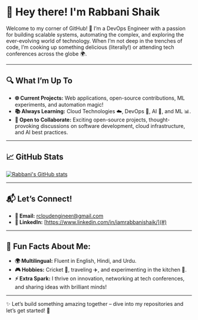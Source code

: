 # 👋 Hey there! I'm Rabbani Shaik  
Welcome to my corner of GitHub! 🚀 I’m a DevOps Engineer with a passion for building scalable systems, automating the complex, and exploring the ever-evolving world of technology. When I’m not deep in the trenches of code, I’m cooking up something delicious (literally!) or attending tech conferences across the globe 🌍. 

---

## 🔍 What I’m Up To  
- **🌐 Current Projects:** Web applications, open-source contributions, ML experiments, and automation magic!  
- **📚 Always Learning:** Cloud Technologies ☁️, DevOps 🔄, AI 🤖, and ML 📊.  
- **🤝 Open to Collaborate:** Exciting open-source projects, thought-provoking discussions on software development, cloud infrastructure, and AI best practices.  


---

## 📈 GitHub Stats
[![Rabbani's GitHub stats](https://github-readme-stats.vercel.app/api?username=rabbani97)](https://github.com/anuraghazra/github-readme-stats)

---

## 📬 Let’s Connect!  
- **📧 Email:** [rcloudengineer@gmail.com](mailto:rcloudengineer@gmail.com)  
- **🔗 LinkedIn:** [https://www.linkedin.com/in/iamrabbanishaik/](#)  

---

## 🎉 Fun Facts About Me:  
- **🌍 Multilingual:** Fluent in English, Hindi, and Urdu.  
- **🎮 Hobbies:** Cricket 🏏, traveling ✈️, and experimenting in the kitchen 🍳.  
- **⚡ Extra Spark:** I thrive on innovation, networking at tech conferences, and sharing ideas with brilliant minds!  

---

✨ Let’s build something amazing together – dive into my repositories and let’s get started! 🚀
